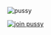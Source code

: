 ![pussy](https://media.discordapp.net/attachments/909956891873005601/910406525116379156/A9F19ED4-9163-4599-921A-55523CEEFE08.gif)

[![join pussy](https://invidget.switchblade.xyz/xy8YkWpJmX)](http://discord.gg/xy8YkWpJmX)
